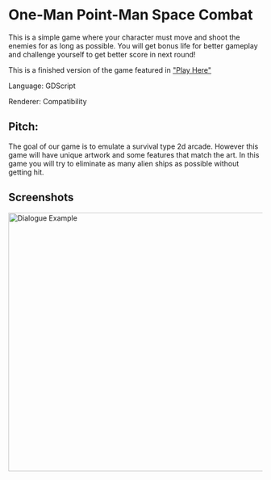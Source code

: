 # One-Man Point-Man Space Combat

This is a simple game where your character must move and shoot the enemies for as long as possible.
You will get bonus life for better gameplay and challenge yourself to get better score in next round!

This is a finished version of the game featured in ["Play Here"](https://indronil-prince.github.io/lightgame.html)

Language: GDScript

Renderer: Compatibility

## Pitch:
The goal of our game is to emulate a survival type 2d arcade. However this game will have unique artwork and some features that match the art. 
In this game you will try to eliminate as many alien ships as possible without getting hit.

## Screenshots

<img src="./game-gif.gif" alt="Dialogue Example" width="512"/>
